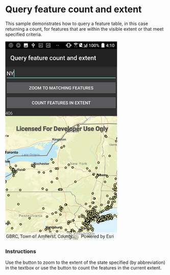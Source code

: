 # Query feature count and extent

This sample demonstrates how to query a feature table, in this case returning a count, for features that are within the visible extent or that meet specified criteria.

<img src="QueryFeatureCountAndExtent.jpg" width="350"/>

### Instructions

Use the button to zoom to the extent of the state specified (by abbreviation) in the textbox or use the button to count the features in the current extent.